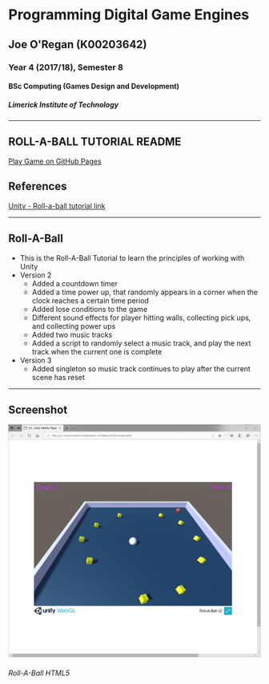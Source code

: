 # Programming Digital Game Engines

## Joe O'Regan (K00203642)

### Year 4 (2017/18), Semester 8

#### BSc Computing (Games Design and Development)

##### Limerick Institute of Technology

---

## ROLL-A-BALL TUTORIAL README

[Play Game on GitHub Pages](https://joeaoregan.github.io/LIT-Yr4-Unity-RollABall)

## References

[Unity - Roll-a-ball tutorial link](https://unity3d.com/learn/tutorials/projects/roll-ball-tutorial)

---

## Roll-A-Ball

- This is the Roll-A-Ball Tutorial to learn the principles of working with Unity
- Version 2
  - Added a countdown timer
  - Added a time power up, that randomly appears in a corner when the clock reaches a certain time period
  - Added lose conditions to the game
  - Different sound effects for player hitting walls, collecting pick ups, and collecting power ups
  - Added two music tracks
  - Added a script to randomly select a music track, and play the next track when the current one is complete
- Version 3
  - Added singleton so music track continues to play after the current scene has reset

---

## Screenshot

![Roll-A-Ball HTML5](https://raw.githubusercontent.com/joeaoregan/LIT-Yr4-Unity-RollABall/master/Screenshots/RollABall.jpg "Roll-A-Ball HTML5")

###### Roll-A-Ball HTML5
